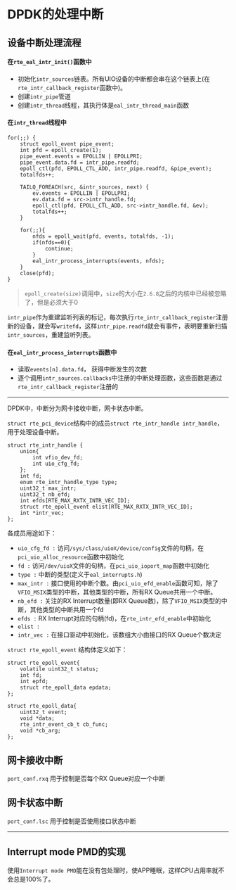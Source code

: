 # DPDK的处理中断

## 设备中断处理流程

#### 在`rte_eal_intr_init()`函数中

+ 初始化`intr_sources`链表。所有UIO设备的中断都会串在这个链表上(在`rte_intr_callback_register`函数中)。
+ 创建`intr_pipe`管道
+ 创建`intr_thread`线程，其执行体是`eal_intr_thread_main`函数

#### 在`intr_thread`线程中

```
for(;;) {
	struct epoll_event pipe_event;
	int pfd = epoll_create(1);
	pipe_event.events = EPOLLIN | EPOLLPRI;
	pipe_event.data.fd = intr_pipe.readfd;
	epoll_ctl(pfd, EPOLL_CTL_ADD, intr_pipe.readfd, &pipe_event);
	totalfds++;

	TAILQ_FOREACH(src, &intr_sources, next) {
		ev.events = EPOLLIN | EPOLLPRI;
		ev.data.fd = src->intr_handle.fd;
		epoll_ctl(pfd, EPOLL_CTL_ADD, src->intr_handle.fd, &ev);
		totalfds++;
	}

	for(;;){
		nfds = epoll_wait(pfd, events, totalfds, -1);
		if(nfds==0){
			continue;
		}
		eal_intr_process_interrupts(events, nfds);
	}
	close(pfd);
}
```

> `epoll_create(size)`调用中，`size`的大小在`2.6.8`之后的内核中已经被忽略了，但是必须大于0

`intr_pipe`作为重建监听列表的标记，每次执行`rte_intr_callback_register`注册新的设备，就会写`writefd`，这样`intr_pipe.readfd`就会有事件，表明要重新扫描`intr_sources`，重建监听列表。

#### 在`eal_intr_process_interrupts`函数中
+ 读取`events[n].data.fd`， 获得中断发生的次数
+ 逐个调用`intr_sources.callbacks`中注册的中断处理函数，这些函数是通过`rte_intr_callback_register`注册的

------------------------------------------------------------
DPDK中，中断分为网卡接收中断，网卡状态中断。

`struct rte_pci_device`结构中的成员`struct rte_intr_handle intr_handle`，用于处理设备中断。

```
struct rte_intr_handle {
	union{
		int vfio_dev_fd;
		int uio_cfg_fd;
	};
	int fd;
	enum rte_intr_handle_type type;
	uint32_t max_intr;
	uint32_t nb_efd;
	int efds[RTE_MAX_RXTX_INTR_VEC_ID];
	struct rte_epoll_event elist[RTE_MAX_RXTX_INTR_VEC_ID];
	int *intr_vec;
};

```
各成员用途如下：

+ `uio_cfg_fd :` 访问`/sys/class/uioX/device/config`文件的句柄，在`pci_uio_alloc_resource`函数中初始化
+ `fd :` 访问`/dev/uioX`文件的句柄，在`pci_uio_ioport_map`函数中初始化
+ `type :` 中断的类型(定义于`eal_interrupts.h`)
+ `max_intr :` 接口使用的中断个数。由`pci_uio_efd_enable`函数可知，除了`VFIO_MSIX`类型的中断，其他类型的中断，所有RX Queue共用一个中断。
+ `nb_efd :` 关注的RX Interrupt数量(即RX Queue数)，除了`VFIO_MSIX`类型的中断，其他类型的中断共用一个fd
+ `efds :` RX Interrupt对应的句柄(fd)，在`rte_intr_efd_enable`中初始化
+ `elist :`
+ `intr_vec :` 在接口驱动中初始化，该数组大小由接口的RX Queue个数决定

`struct rte_epoll_event` 结构体定义如下：
```
struct rte_epoll_event{
	volatile uint32_t status;
	int fd;
	int epfd;
	struct rte_epoll_data epdata;
};

struct rte_epoll_data{
	uint32_t event;
	void *data;
	rte_intr_event_cb_t cb_func;
	void *cb_arg;
};
```


## 网卡接收中断
`port_conf.rxq` 用于控制是否每个RX Queue对应一个中断

## 网卡状态中断
`port_conf.lsc` 用于控制是否使用接口状态中断

--------------------

## Interrupt mode PMD的实现

使用`Interrupt mode PMD`能在没有包处理时，使APP睡眠，这样CPU占用率就不会总是100%了。

